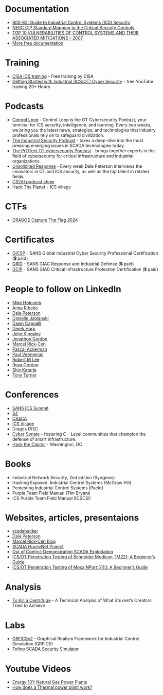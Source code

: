 
# Documentation
- [800-82: Guide to Industrial Control Systems (ICS) Security](https://nvlpubs.nist.gov/nistpubs/SpecialPublications/NIST.SP.800-82r1.pdf)
- [NERC CIP Standard Mapping to the Critical Security Controls](https://scadahacker.com/library/Documents/Standards/mappings/SANS%20-%20CIP%20Mapping%20to%20Critical%20Security%20Controls%20(DRAFT).pdf)
- [TOP 10 VULNERABILITIES OF CONTROL SYSTEMS AND THEIR ASSOCIATED MITIGATIONS – 2007 ](https://scadahacker.com/library/Documents/ICS_Vulnerabilities/NERC%20-%20Top%2010%20Vulnerabilities%20of%20Control%20Systems%20and%20their%20Mitigations%20(2007).pdf)
- [More free documentation](https://scadahacker.com/library/index.html)

# Training
- [CISA ICS training](https://ics-training.inl.gov/learn/signin) - Free training by CISA
- [Getting Started with Industrial (ICS/OT) Cyber Security](https://www.youtube.com/playlist?list=PLOSJSv0hbPZAlINIh1HcB0L8AZcSPc80g) - free YouTube training 20+ Hours

# Podcasts
- [Control Loop](https://open.spotify.com/show/4C9w7T3YJt6kZ8je40B5Kb) - Control Loop is the OT Cybersecurity Podcast, your terminal for ICS security, intelligence, and learning. Every two weeks, we bring you the latest news, strategies, and technologies that industry professionals rely on to safeguard civilization.
- [The Industrial Security Podcast](https://open.spotify.com/show/1F0k9fEq8q9f51n3ZQ584u) - takes a deep-dive into the most pressing emerging issues in SCADA technologies today.
- [The PrOTect OT cybersecurity Podcast](https://open.spotify.com/show/0paav04Xxxdy5DrcTzSTjN) - brings together experts in the field of cybersecurity for critical infrastructure and industrial organizations.
- [Unsolicited Response](https://open.spotify.com/show/3IBQ9z2x01JAkJQczBOXam) - Every week Dale Peterson interviews the innovators in OT and ICS security, as well as the top talent in related fields. 
- [CS2AI podcast show]([https://www.cs2ai.org/podcast](https://open.spotify.com/show/7JVVSdCidMxXXeGtVLnHMS))
- [Hack The Planet](https://www.icsvillage.com/podcast) - ICS village

# CTFs
- [DRAGOS Capture The Flag 2024](https://hub.dragos.com/ctf-registration-24)

# Certificates
- [GICSP](https://www.giac.org/certifications/global-industrial-cyber-security-professional-gicsp/) - SANS Global Industrial Cyber Security Professional Certification (💲 paid)
- [GRID](https://www.giac.org/certifications/response-industrial-defense-grid/) - SANS GIAC Response and Industrial Defense (💲 paid)
- [GCIP](https://www.giac.org/certifications/critical-infrastructure-protection-gcip/) - SANS GIAC Critical Infrastructure Protection Certification (💲 paid)

# People to follow on LinkedIn
- [Mike Holcomb](https://www.linkedin.com/in/mikeholcomb/)
- [Anna Ribeiro](https://www.linkedin.com/in/anna-ribeiro-59a82264/)
- [Dale Peterson](https://www.linkedin.com/in/dale-peterson-s4/)
- [Danielle Jablanski](https://www.linkedin.com/in/daniellejjablanski/)
- [Dawn Cappelli](https://www.linkedin.com/in/dawn-cappelli-cissp-a329505/)
- [Derek Harp](https://www.linkedin.com/in/derekharp/)
- [John Kingsley](https://www.linkedin.com/in/sjkingsley/)
- [Jonathon Gordon](https://www.linkedin.com/in/jonathongordon/)
- [Marcel Rick-Cen](https://www.linkedin.com/in/marcelrickcen/)
- [Pascal Ackerman](https://www.linkedin.com/in/pascal-ackerman-036a867b/)
- [Paul Veeneman](https://www.linkedin.com/in/paulveeneman/)
- [Robert M Lee](https://www.linkedin.com/in/robmichaellee/)
- [Roya Gordon](https://www.linkedin.com/in/roya-gordon-ot-cyber-sme/)
- [Shiv Kataria](https://www.linkedin.com/in/shivkataria/)
- [Tony Turner](https://www.linkedin.com/in/tonyturnercissp/)

# Conferences
- [SANS ICS Summit](https://www.sans.org/cyber-security-training-events/ics-security-summit-2025/)
- [S4](https://s4xevents.com/)
- [CS4CA](https://www.cs4ca.com/)
- [ICS Village](https://www.icsvillage.com/)
- Dragos DISC
- [Cyber Senate](https://cybersenate.com/) - fostering C – Level communities that champion the defense of smart infrastructure.
- [Hack the Capitol](https://securityandtechnology.org/hack-the-capitol-7-0/) - Washington, DC

# Books
- Industrial Network Security, 2nd edition (Syngress)
- Hacking Exposed: Industrial Control Systems (McGraw Hill)
- Pentesting Industrial Control Systems (Packt)
- Purple Team Field Manual (Tim Bryant)
- ICS Purple Team Field Manual (ICSCSI)

# Websites, articles, presentaions
- [scadahacker](https://scadahacker.com/)
- [Dale Peterson]([https://dale-peterson.com/digital-bond-archives](https://dale-peterson.com/blog/)/)
- [Marcel Rick-Cen blog](https://medium.com/@marcel.rickcen)
- [SCADA HoneyNet Project](https://scadahoneynet.sourceforge.net/)
- [Out of Control: Demonstrating SCADA Exploitation](https://media.blackhat.com/us-13/US-13-Forner-Out-of-Control-Demonstrating-SCADA-Slides.pdf)
- [ICS/OT Penetration Testing of Schneider Modicon TM221: A Beginner’s Guide](https://medium.com/@marcel.rickcen/ics-ot-penetration-testing-of-schneider-modicon-tm221-a-beginners-guide-7363ab413278)
- [ICS/OT Penetration Testing of Moxa NPort 5110: A Beginner’s Guide](https://medium.com/@marcel.rickcen/ics-ot-penetration-testing-of-moxa-nport-5110-a-beginners-guide-956256b92152)

# Analysis
- [To Kill a Centrifuge](https://docs.google.com/viewer?url=http%3A%2F%2Fwww.langner.com%2Fen%2Fwp-content%2Fuploads%2F2013%2F11%2FTo-kill-a-centrifuge.pdf) - A Technical Analysis of What Stuxnet’s Creators Tried to Achieve

# Labs
- [GRFICSv2](https://github.com/Fortiphyd/GRFICSv2) - Graphical Realism Framework for Industrial Control Simulation (GRFICS)
- [Tofino SCADA Security Simulator](https://www.tofinosecurity.com/products/tofino-scada-security-simulator)

# Youtube Videos
- [Energy 101: Natural Gas Power Plants](https://www.youtube.com/watch?v=Em1crnEt45Q)
- [How does a Thermal power plant work?](https://www.youtube.com/watch?v=IdPTuwKEfmA)
